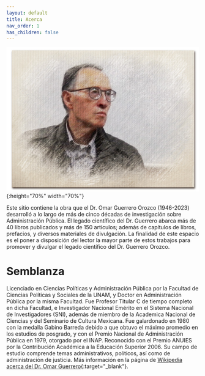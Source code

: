 ```yaml
---
layout: default
title: Acerca
nav_order: 1
has_children: false
---
```


![test](/imagenes/bio/editada.jpg){:height="70%" width="70%"}



Este sitio contiene la obra que el Dr. Omar Guerrero Orozco (1946-2023) desarrolló a lo largo de más de cinco décadas de investigación sobre Administración Pública. El legado científico del Dr. Guerrero abarca más de 40 libros publicados y más de 150 artículos; además de capítulos de libros, prefacios, y diversos materiales de divulgación. La finalidad de este espacio es el poner a disposición del lector la mayor parte de estos trabajos para promover y divulgar el legado científico del Dr. Guerrero Orozco.

# Semblanza

Licenciado en Ciencias Políticas y Administración Pública por la Facultad de Ciencias Políticas y Sociales de la UNAM, y Doctor en Administración Pública por la misma Facultad. Fue Profesor Titular C de tiempo completo en dicha Facultad, e Investigador Nacional Emérito en el Sistema Nacional de Investigadores (SNI), además de miembro de la Academica Nacional de Ciencias y del Seminario de Cultura Mexicana. Fue galardonado en 1980 con la medalla Gabino Barreda debido a que obtuvo el máximo promedio en los estudios de posgrado, y con el Premio Nacional de Administración Pública en 1979, otorgado por el INAP. Reconocido con el Premio ANUIES por la Contribución Académica a la Educación Superior 2006. Su campo de estudio comprende temas administrativos, políticos, así como de administración de justicia. Más información en la página de [Wikipedia acerca del Dr. Omar Guerrero](https://es.wikipedia.org/wiki/Omar_Guerrero_Orozco){:target="_blank"}.

